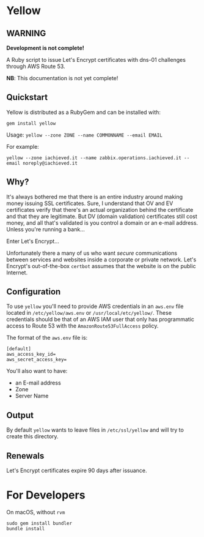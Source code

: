 # Yellow

## WARNING
**Development is not complete!**

A Ruby script to issue Let's Encrypt certificates with dns-01 challenges through AWS Route 53.

**NB**:  This documentation is not yet complete!

## Quickstart

Yellow is distributed as a RubyGem and can be installed with:

```
gem install yellow
```

Usage:  `yellow --zone ZONE --name COMMONNAME --email EMAIL`

For example:

```
yellow --zone iachieved.it --name zabbix.operations.iachieved.it --email noreply@iachieved.it
```

## Why?

It's always bothered me that there is an entire industry around making money issuing SSL certificates.  Sure, I understand that OV and EV certificates verify that there's an actual organization behind the certificate and that they are legitimate.  But DV (domain validation) certificates still cost money, and all that's validated is you control a domain or an e-mail address.  Unless you're running a bank...

Enter Let's Encrypt...

Unfortunately there a many of us who want _secure_ communications between services and websites inside a corporate or private network.  Let's Encrypt's out-of-the-box `certbot` assumes that the website is on the public Internet.

## Configuration

To use `yellow` you'll need to provide AWS credentials in an `aws.env` file located in `/etc/yellow/aws.env` or `/usr/local/etc/yellow/`.  These credentials should be that of an AWS IAM user that only has programmatic access to Route 53 with the `AmazonRoute53FullAccess` policy.

The format of the `aws.env` file is:

```
[default]
aws_access_key_id=
aws_secret_access_key=
```

You'll also want to have:

* an E-mail address
* Zone
* Server Name

## Output

By default `yellow` wants to leave files in `/etc/ssl/yellow` and will try to create this directory. 

## Renewals

Let's Encrypt certificates expire 90 days after issuance.

# For Developers

On macOS, without `rvm`

```
sudo gem install bundler
bundle install
```
